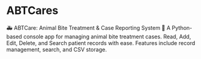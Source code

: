 # ABTCares
🚑 ABTCare: Animal Bite Treatment &amp; Case Reporting System 🐾 A Python-based console app for managing animal bite treatment cases. Read, Add, Edit, Delete, and Search patient records with ease. Features include record management, search, and CSV storage.
